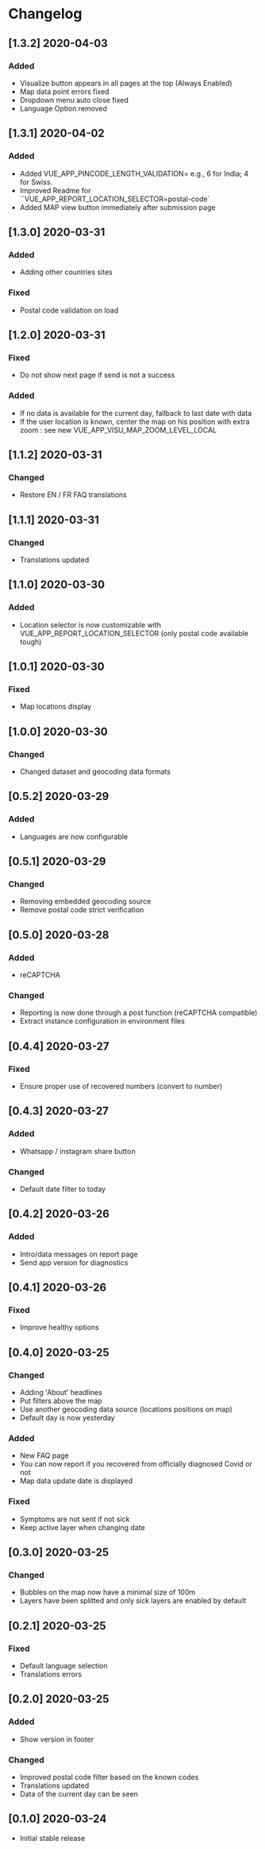 # Changelog


## [1.3.2] 2020-04-03

### Added

- Visualize button appears in all pages at the top (Always Enabled)
- Map data point errors fixed
- Dropdown menu auto close fixed
- Language Option removed

## [1.3.1] 2020-04-02

### Added

- Added VUE_APP_PINCODE_LENGTH_VALIDATION=<int> e.g., 6 for India; 4 for Swiss.
- Improved Readme for ``VUE_APP_REPORT_LOCATION_SELECTOR=postal-code`
- Added MAP view button immediately after submission page

## [1.3.0] 2020-03-31

### Added

- Adding other countries sites

### Fixed

- Postal code validation on load

## [1.2.0] 2020-03-31

### Fixed

- Do not show next page if send is not a success

### Added

- If no data is available for the current day, fallback to last date with data
- If the user location is known, center the map on his position with extra zoom : see new VUE_APP_VISU_MAP_ZOOM_LEVEL_LOCAL

## [1.1.2] 2020-03-31

### Changed

- Restore EN / FR FAQ translations

## [1.1.1] 2020-03-31

### Changed

- Translations updated

## [1.1.0] 2020-03-30

### Added

- Location selector is now customizable with VUE_APP_REPORT_LOCATION_SELECTOR (only postal code available tough)

## [1.0.1] 2020-03-30

### Fixed

- Map locations display

## [1.0.0] 2020-03-30

### Changed

- Changed dataset and geocoding data formats

## [0.5.2] 2020-03-29

### Added

- Languages are now configurable

## [0.5.1] 2020-03-29

### Changed

- Removing embedded geocoding source
- Remove postal code strict verification

## [0.5.0] 2020-03-28

### Added

- reCAPTCHA

### Changed

- Reporting is now done through a post function (reCAPTCHA compatible)
- Extract instance configuration in environment files

## [0.4.4] 2020-03-27

### Fixed

- Ensure proper use of recovered numbers (convert to number)

## [0.4.3] 2020-03-27

### Added

- Whatsapp / instagram share button

### Changed

- Default date filter to today

## [0.4.2] 2020-03-26

### Added

- Intro/data messages on report page
- Send app version for diagnostics

## [0.4.1] 2020-03-26

### Fixed

- Improve healthy options

## [0.4.0] 2020-03-25

### Changed

- Adding 'About' headlines
- Put filters above the map
- Use another geocoding data source (locations positions on map)
- Default day is now yesterday

### Added

- New FAQ page
- You can now report if you recovered from officially diagnosed Covid or not
- Map data update date is displayed

### Fixed

- Symptoms are not sent if not sick
- Keep active layer when changing date

## [0.3.0] 2020-03-25

### Changed

- Bubbles on the map now have a minimal size of 100m
- Layers have been splitted and only sick layers are enabled by default

## [0.2.1] 2020-03-25

### Fixed

- Default language selection
- Translations errors

## [0.2.0] 2020-03-25

### Added

- Show version in footer

### Changed

- Improved postal code filter based on the known codes
- Translations updated
- Data of the current day can be seen

## [0.1.0] 2020-03-24

- Initial stable release
